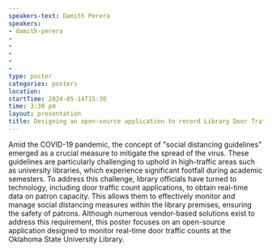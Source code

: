 ```yaml
---
speakers-text: Damith Perera
speakers:
- damith-perera
- 
- 
- 
- 
- 
type: poster
categories: posters
location:
startTime: 2024-05-14T15:30
time: 3:30 pm
layout: presentation
title: Designing an open-source application to record Library Door Traffic Counter
---
```

Amid the COVID-19 pandemic, the concept of "social distancing guidelines" emerged as a crucial measure to mitigate the spread of the virus. These guidelines are particularly challenging to uphold in high-traffic areas such as university libraries, which experience significant footfall during academic semesters. To address this challenge, library officials have turned to technology, including door traffic count applications, to obtain real-time data on patron capacity. This allows them to effectively monitor and manage social distancing measures within the library premises, ensuring the safety of patrons. Although numerous vendor-based solutions exist to address this requirement, this poster focuses on an open-source application designed to monitor real-time door traffic counts at the Oklahoma State University Library.